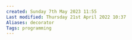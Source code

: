 ```yaml
---
created: Sunday 7th May 2023 11:55
Last modified: Thursday 21st April 2022 10:37
Aliases: decorator
Tags: programming
---
```



